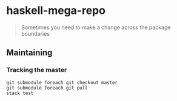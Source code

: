 # haskell-mega-repo

> Sometimes you need to make a change across the package boundaries

## Maintaining

### Tracking the master

```
git submodule foreach git checkout master
git submodule foreach git pull
stack test
```
